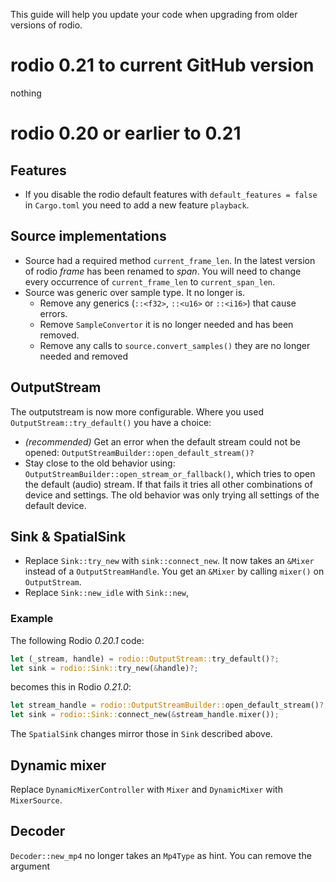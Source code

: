 This guide will help you update your code when upgrading from older versions of rodio.

# rodio 0.21 to current GitHub version

nothing

# rodio 0.20 or earlier to 0.21

## Features
- If you disable the rodio default features with `default_features = false` in `Cargo.toml` you need to add a new feature `playback`.

## Source implementations
- Source had a required method `current_frame_len`. In the latest version of rodio *frame* has been renamed to *span*. You will need to change every occurrence of `current_frame_len` to `current_span_len`.
- Source was generic over sample type. It no longer is. 
    - Remove any generics (`::<f32>`, `::<u16>` or `::<i16>`) that cause errors. 
    - Remove `SampleConvertor` it is no longer needed and has been removed.
    - Remove any calls to `source.convert_samples()` they are no longer needed and
      removed

## OutputStream
The outputstream is now more configurable. Where you used `OutputStream::try_default()` you have a choice:
 - *(recommended)* Get an error when the default stream could not be opened: `OutputStreamBuilder::open_default_stream()?`
 - Stay close to the old behavior using: `OutputStreamBuilder::open_stream_or_fallback()`, which tries to open the default (audio) stream. If that fails it tries all other combinations of device and settings. The old behavior was only trying all settings of the default device.

## Sink & SpatialSink
- Replace `Sink::try_new` with `sink::connect_new`. It now takes an `&Mixer`
instead of a `OutputStreamHandle`. You get an `&Mixer` by calling `mixer()` on
`OutputStream`.
- Replace `Sink::new_idle` with `Sink::new`, 

### Example
The following Rodio *0.20.1* code:
```rust
let (_stream, handle) = rodio::OutputStream::try_default()?;
let sink = rodio::Sink::try_new(&handle)?;
```
becomes this in Rodio *0.21.0*:
```rust
let stream_handle = rodio::OutputStreamBuilder::open_default_stream()?;
let sink = rodio::Sink::connect_new(&stream_handle.mixer());
```

The `SpatialSink` changes mirror those in `Sink` described above.

## Dynamic mixer
Replace `DynamicMixerController` with `Mixer` and `DynamicMixer` with `MixerSource`.

## Decoder
`Decoder::new_mp4` no longer takes an `Mp4Type` as hint. You can remove the argument

